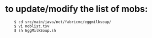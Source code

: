 to update/modify the list of mobs:
==================================
```shell
    $ cd src/main/java/net/fabricmc/eggmilksoup/
    $ vi moblist.tsv
    $ sh EggMilkSoup.sh
```